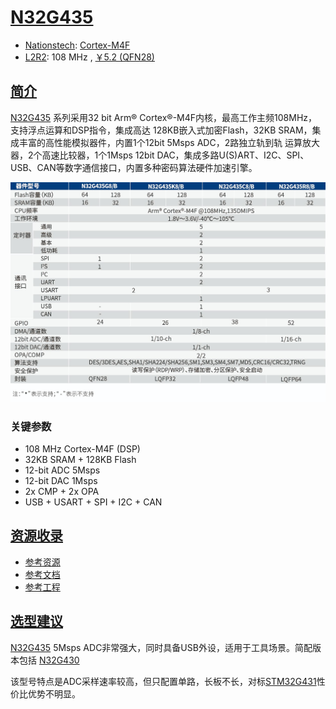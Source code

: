 ﻿# [N32G435](https://www.soc.xin/N32G435)

* [Nationstech](https://www.nationstech.com/): [Cortex-M4F](https://github.com/SoCXin/Cortex)
* [L2R2](https://github.com/SoCXin/Level): 108 MHz , [￥5.2 (QFN28)](https://detail.tmall.com/item.htm?abbucket=4&id=681233572923&rn=42d8fd34ef2a7f4203198c459ecb8299&spm=a1z10.5-b-s.w4011-24475232746.30.9b014aecSdhpfT)

## [简介](https://github.com/SoCXin/N32G435/wiki)

[N32G435](https://www.nationstech.com/N32G435/) 系列采用32 bit Arm® Cortex®-M4F内核，最高工作主频108MHz，支持浮点运算和DSP指令，集成高达 128KB嵌入式加密Flash，32KB SRAM，集成丰富的高性能模拟器件，内置1个12bit 5Msps ADC，2路独立轨到轨 运算放大器，2个高速比较器，1个1Msps 12bit DAC，集成多路U(S)ART、I2C、SPI、USB、CAN等数字通信接口，内置多种密码算法硬件加速引擎。

[![sites](docs/N32G435.jpg)](https://www.nationstech.com/N32G435/)

### 关键参数

* 108 MHz Cortex-M4F (DSP)
* 32KB SRAM + 128KB Flash
* 12-bit ADC 5Msps
* 12-bit DAC 1Msps
* 2x CMP + 2x OPA
* USB + USART + SPI + I2C + CAN

## [资源收录](https://github.com/SoCXin)

* [参考资源](src/)
* [参考文档](docs/)
* [参考工程](project/)

## [选型建议](https://github.com/SoCXin/N32G435)

[N32G435](https://item.szlcsc.com/3099941.html) 5Msps ADC非常强大，同时具备USB外设，适用于工具场景。简配版本包括 [N32G430](https://github.com/SoCXin/N32G430)

该型号特点是ADC采样速率较高，但只配置单路，长板不长，对标[STM32G431](https://github.com/SoCXin/STM32G474)性价比优势不明显。

